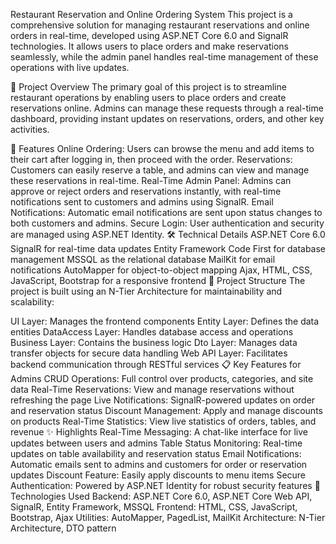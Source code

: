 Restaurant Reservation and Online Ordering System
This project is a comprehensive solution for managing restaurant reservations and online orders in real-time, developed using ASP.NET Core 6.0 and SignalR technologies. It allows users to place orders and make reservations seamlessly, while the admin panel handles real-time management of these operations with live updates.

🚀 Project Overview
The primary goal of this project is to streamline restaurant operations by enabling users to place orders and create reservations online. Admins can manage these requests through a real-time dashboard, providing instant updates on reservations, orders, and other key activities.

🔑 Features
Online Ordering: Users can browse the menu and add items to their cart after logging in, then proceed with the order.
Reservations: Customers can easily reserve a table, and admins can view and manage these reservations in real-time.
Real-Time Admin Panel: Admins can approve or reject orders and reservations instantly, with real-time notifications sent to customers and admins using SignalR.
Email Notifications: Automatic email notifications are sent upon status changes to both customers and admins.
Secure Login: User authentication and security are managed using ASP.NET Identity.
🛠️ Technical Details
ASP.NET Core 6.0
SignalR for real-time data updates
Entity Framework Code First for database management
MSSQL as the relational database
MailKit for email notifications
AutoMapper for object-to-object mapping
Ajax, HTML, CSS, JavaScript, Bootstrap for a responsive frontend
📁 Project Structure
The project is built using an N-Tier Architecture for maintainability and scalability:

UI Layer: Manages the frontend components
Entity Layer: Defines the data entities
DataAccess Layer: Handles database access and operations
Business Layer: Contains the business logic
Dto Layer: Manages data transfer objects for secure data handling
Web API Layer: Facilitates backend communication through RESTful services
📋 Key Features for Admins
CRUD Operations: Full control over products, categories, and site data
Real-Time Reservations: View and manage reservations without refreshing the page
Live Notifications: SignalR-powered updates on order and reservation status
Discount Management: Apply and manage discounts on products
Real-Time Statistics: View live statistics of orders, tables, and revenue
✨ Highlights
Real-Time Messaging: A chat-like interface for live updates between users and admins
Table Status Monitoring: Real-time updates on table availability and reservation status
Email Notifications: Automatic emails sent to admins and customers for order or reservation updates
Discount Feature: Easily apply discounts to menu items
Secure Authentication: Powered by ASP.NET Identity for robust security features
🧩 Technologies Used
Backend: ASP.NET Core 6.0, ASP.NET Core Web API, SignalR, Entity Framework, MSSQL
Frontend: HTML, CSS, JavaScript, Bootstrap, Ajax
Utilities: AutoMapper, PagedList, MailKit
Architecture: N-Tier Architecture, DTO pattern
